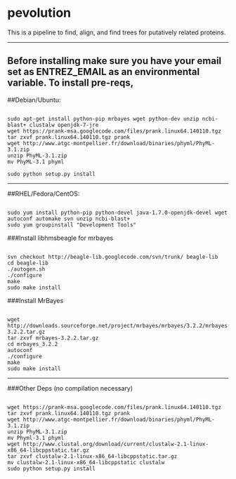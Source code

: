 pevolution
==========

This is a pipeline to find, align, and find trees for putatively related proteins.

----------
Before installing make sure you have your email set as ENTREZ_EMAIL as an environmental variable.
To install pre-reqs,
--------------------
##Debian/Ubuntu:

```shell

sudo apt-get install python-pip mrbayes wget python-dev unzip ncbi-blast+ clustalw openjdk-7-jre
wget https://prank-msa.googlecode.com/files/prank.linux64.140110.tgz
tar zxvf prank.linux64.140110.tgz prank
wget http://www.atgc-montpellier.fr/download/binaries/phyml/PhyML-3.1.zip
unzip PhyML-3.1.zip
mv PhyML-3.1 phyml

sudo python setup.py install
```
------------------
##RHEL/Fedora/CentOS:

```shell

sudo yum install python-pip python-devel java-1.7.0-openjdk-devel wget autoconf automake svn unzip ncbi-blast+
sudo yum groupinstall "Development Tools"
```
###Install libhmsbeagle for mrbayes

```shell

svn checkout http://beagle-lib.googlecode.com/svn/trunk/ beagle-lib
cd beagle-lib
./autogen.sh
./configure
make
sudo make install
```
###Install MrBayes

```shell

wget http://downloads.sourceforge.net/project/mrbayes/mrbayes/3.2.2/mrbayes-3.2.2.tar.gz
tar zxvf mrbayes-3.2.2.tar.gz
cd mrbayes_3.2.2
autoconf
./configure
make
sudo make install
```
---------
###Other Deps (no compilation necessary)

```shell

wget https://prank-msa.googlecode.com/files/prank.linux64.140110.tgz
tar zxvf prank.linux64.140110.tgz prank
wget http://www.atgc-montpellier.fr/download/binaries/phyml/PhyML-3.1.zip
unzip PhyML-3.1.zip
mv Phyml-3.1 phyml
wget http://www.clustal.org/download/current/clustalw-2.1-linux-x86_64-libcppstatic.tar.gz
tar zxvf clustalw-2.1-linux-x86_64-libcppstatic.tar.gz
mv clustalw-2.1-linux-x86_64-libcppstatic clustalw
sudo python setup.py install
```
